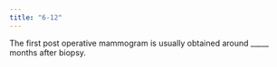 ```yaml
---
title: "6-12"
---
```

The first post operative mammogram is usually obtained around _____ months after biopsy.

